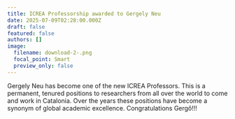 ```yaml
---
title: ICREA Professorship awarded to Gergely Neu
date: 2025-07-09T02:28:00.000Z
draft: false
featured: false
authors: []
image:
  filename: download-2-.png
  focal_point: Smart
  preview_only: false
---
```

Gergely Neu has become one of the new ICREA Professors. This is a permanent, tenured positions to researchers from all over the world to come and work in Catalonia. Over the years these positions have become a synonym of global academic excellence. Congratulations Gergő!!!

